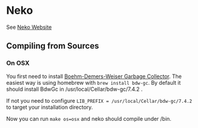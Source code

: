 # Neko

See [Neko Website](http://nekovm.org/index)

## Compiling from Sources

### On OSX

You first need to install [Boehm-Demers-Weiser Garbage Collector](https://github.com/ivmai/bdwgc). 
The easiest way is using homebrew with ```brew install bdw-gc```.
By default it should install BdwGc in /usr/local/Cellar/bdw-gc/7.4.2 .

If not you need to configure ```LIB_PREFIX = /usr/local/Cellar/bdw-gc/7.4.2``` to target your installation directory.

Now you can run ```make os=osx``` and neko should compile under /bin.

